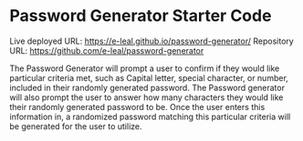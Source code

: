 # Password Generator Starter Code
Live deployed URL:  https://e-leal.github.io/password-generator/
Repository URL: https://github.com/e-leal/password-generator

The Password Generator will prompt a user to confirm if they would like particular criteria met, such as Capital letter, special character, or number, included in their randomly generated password. The Password generator will also prompt the user to answer how many characters they would like their randomly generated password to be. Once the user enters this information in, a randomized password matching this particular criteria will be generated for the user to utilize.